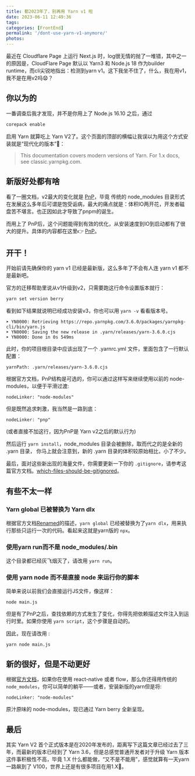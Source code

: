 ```yaml
---
title: 都2023年了，别再用 Yarn v1 啦
date: 2023-06-11 12:49:36
tags:
categories: [FrontEnd]
permalink: '/dont-use-yarn-v1-anymore/'
photos:
---
```

最近在 Cloudflare Page 上运行 Next.js 时，log很无情的抛了一堆错，其中之一的原因是，CloudFlare Page 默认以 Yarn3 和 Node.js 18 作为builder runtime，而cli尖锐地指出：检测到yarn v1。这下我坐不住了，什么，我在用v1，我不是在用v2吗😧？
<!-- more -->
## 你以为的
一番调查后我才发现，并不是你用上了 Node.js 16.10 之后，通过

```bash
corepack enable
```

启用 Yarn 就算吃上 Yarn V2了。这个页面的顶部的横幅让我误以为用这个方式安装就是“现代化的版本”🤦：
>This documentation covers modern versions of Yarn.  For 1.x docs, see classic.yarnpkg.com.


## 新版好处都有啥

看了一圈文档，v2最大的变化就是 [PnP](https://yarnpkg.com/features/pnp)，毕竟 传统的 node_modules 目录形式在发展这么多年后可谓是饱受诟病，最大的痛点就是：体积IO两开花，开发者磁盘苦不堪言。也正因如此才导致了pnpm的诞生。

而用上了 PnP后，这个问题能得到有效的优化，从安装速度到IO到启动都有了很大的提升。具体的内容都在这里👉 [PnP](https://yarnpkg.com/features/pnp)。

## 开干！
开始前请先确保你的 yarn v1 已经是最新版，这么多年了不会有人连 yarn v1 都不是最新吧。

官方的迁移帮助里说从v1升级到v2，只需要跑这行命令设置版本就行：
```bash
yarn set version berry
```

看到如下结果就说明已经成功安装v3，你也可以用 `yarn -v` 看看版本号。
```
➤ YN0000: Retrieving https://repo.yarnpkg.com/3.6.0/packages/yarnpkg-cli/bin/yarn.js
➤ YN0000: Saving the new release in .yarn/releases/yarn-3.6.0.cjs
➤ YN0000: Done in 0s 549ms
```

此时，你的项目根目录中应该出现了一个 .yarnrc.yml 文件，里面包含了一行默认配置：
```
yarnPath: .yarn/releases/yarn-3.6.0.cjs
```

根据官方文档，PnP结构是可选的，你可以通过这样写来继续使用以前的 node-modules，以便于平滑过渡: 
```
nodeLinker: "node-modules"
```

但是既然追求刺激，我当然是一路到底：
```
nodeLinker: "pnp"
```
(或者直接不加这行，因为PnP是 Yarn v2之后的默认行为)

然后运行 `yarn install`，node_modules 目录会被删除，取而代之的是全新的 .yarn 目录， 你马上就会注意到，新的 .yarn 目录的体积较原始相比，小了不少。

最后，面对这些新出现的海量文件，你需要更新一下你的 `.gitignore`，请参考这篇官方文档。[which-files-should-be-gitignored](https://yarnpkg.com/getting-started/qa#which-files-should-be-gitignored)。

## 有些不太一样
### Yarn global 已被替换为 Yarn dlx
根据官方文档[Renamed](https://yarnpkg.com/getting-started/migration#renamed)的描述，`yarn global` 已经被替换为了`yarn dlx`，用来执行那些只运行一次的代码。看起来这就是yarn版的 `npx`。
### 使用yarn run而不是  node_modules/.bin
这个目录都已经灰飞烟灭了，请改用 `yarn run`。
### 使用 yarn node 而不是直接 node 来运行你的脚本
简单来说以前我们会直接运行JS文件，像这样：
```node
node main.js
```
但是有了PnP之后，查找依赖的方式发生了变化，你得先把依赖描述文件注入到运行时里。如果你使用 `yarn script`，这个步骤是自动的。

因此，现在请改用 :
```node
yarn node main.js
```


## 新的很好，但是不动更好
根据[官方文档](https://yarnpkg.com/features/pnp/#incompatible)，如果你在使用 react-native 或者 flow，那么你还得用传统的 `node_modules`，你可以简单的躺平——或者，安装新版的yarn但是将:
```
nodeLinker: "node-modules"
```
原汁原味的 node-modules，现已通过 Yarn berry 全新呈现。

## 最后
其实 Yarn V2 首个正式版本是在2020年发布的，距离写下这篇文章已经过去了三年，而最新的版本已经到了 Yarn 3.6，但是总感觉普通开发者对于升级 Yarn 版本这件事积极性不高，毕竟 1.X 什么都能做，“又不是不能用”，感觉就算有一天yarn 一路飙到了 V100，世界上还是有很多项目在用1.X🤔️。